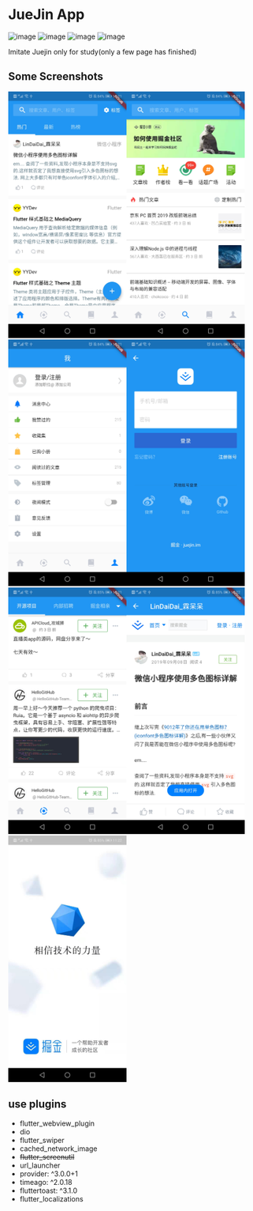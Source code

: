 # JueJin App
![image](https://img.shields.io/github/issues/Wildlifes/juejin_flutter)
![image](https://img.shields.io/github/forks/Wildlifes/juejin_flutter)
![image](https://img.shields.io/github/stars/Wildlifes/juejin_flutter)
![image](https://img.shields.io/github/license/Wildlifes/juejin_flutter)

Imitate Juejin only for study(only a few page has finished)

## Some Screenshots
<img src="Screenshots/Screenshot_20190908_232118_com.juejinapp.juejin_a.jpg" width="240" /><img src="Screenshots/Screenshot_20190908_232126_com.juejinapp.juejin_a.jpg" width="240"/><img src="Screenshots/Screenshot_20190908_232135_com.juejinapp.juejin_a.jpg" width="240"/><img src="Screenshots/Screenshot_20190908_232138_com.juejinapp.juejin_a.jpg" width="240"/><img src="Screenshots/Screenshot_20190908_232147_com.juejinapp.juejin_a.jpg" width="240" /><img src="Screenshots/Screenshot_20190908_232201_com.juejinapp.juejin_a.jpg" width="240"/><img src="Screenshots/Screenshot_20190908_232228_com.juejinapp.juejin_a.jpg" width="240"/>

## use plugins
- flutter_webview_plugin
- dio
- flutter_swiper
- cached_network_image
- ~~flutter_screenutil~~
- url_launcher
- provider: ^3.0.0+1
- timeago: ^2.0.18
- fluttertoast: ^3.1.0
- flutter_localizations
